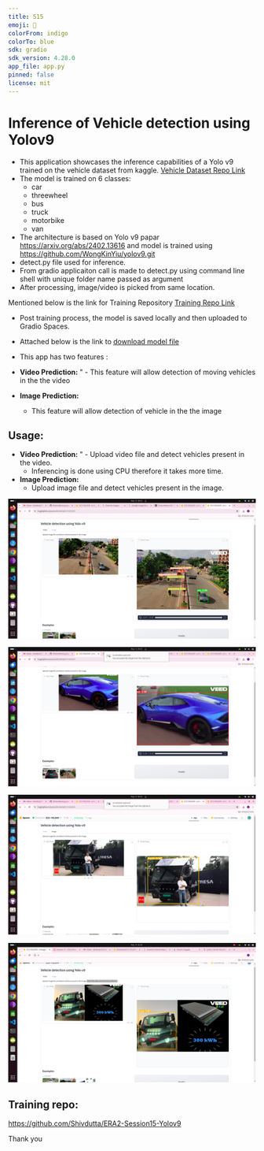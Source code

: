 ```yaml
---
title: S15
emoji: 🐨
colorFrom: indigo
colorTo: blue
sdk: gradio
sdk_version: 4.28.0
app_file: app.py
pinned: false
license: mit
---
```

# Inference of Vehicle detection using Yolov9

- This application showcases the inference capabilities of a Yolo v9 trained on the vehicle dataset from kaggle. 
  [Vehicle Dataset Repo Link](https://www.kaggle.com/datasets/nadinpethiyagoda/vehicle-dataset-for-yolo)
- The model is trained on 6 classes:
  - car
  - threewheel
  - bus
  - truck
  - motorbike
  - van
- The architecture is based on Yolo v9 papar https://arxiv.org/abs/2402.13616 and model is 
  trained using  https://github.com/WongKinYiu/yolov9.git
- detect.py file used for inference.
- From gradio applicaiton call is made to detect.py using command line shell with unique folder name passed as argument
- After processing, image/video is picked from same location. 

Mentioned below is the link for Training Repository [Training Repo Link](https://github.com/Shivdutta/ERA2-Session15-Yolov9)

- Post training process, the model is saved locally and then uploaded to Gradio Spaces.
- Attached below is the link to [download model file](https://huggingface.co/spaces/Shivdutta/S15-YOLOV9/blob/main/yolov9/runs/train/exp/weights/best.pt)

-  This app has two features :

  - **Video Prediction:** 
"   - This feature will allow detection of moving vehicles in the the video
  - **Image Prediction:**
    - This feature will allow detection of vehicle in the the image
  
## Usage:

  - **Video Prediction:** 
"   - Upload video file and detect vehicles present in the video.
    - Inferencing is done using CPU therefore it takes more time.
  - **Image Prediction:**
    - Upload image file and detect vehicles present in the image.

![Prediction Output](Img-1.png)

![Prediction Output](Img-2.png)

![Prediction Output](Img-3.png)

![Prediction Output](Img-4.png)

 
## Training repo:
https://github.com/Shivdutta/ERA2-Session15-Yolov9

Thank you

